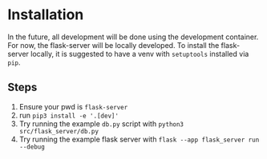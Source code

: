 # Installation
In the future, all development will be done using the development container. For now, the flask-server will be locally
developed. To install the flask-server locally, it is suggested to have a venv with `setuptools` installed via `pip`.

## Steps
1. Ensure your pwd is `flask-server`
2. run `pip3 install -e '.[dev]'`
3. Try running the example `db.py` script with `python3 src/flask_server/db.py`
4. Try running the example flask server with `flask --app flask_server run --debug`
